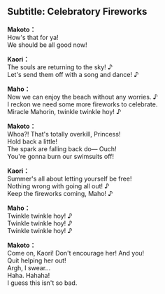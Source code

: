 # 

  
## Subtitle: Celebratory Fireworks
  
**Makoto：**  
How's that for ya!  
We should be all good now!  
  
**Kaori：**  
The souls are returning to the sky! ♪  
Let's send them off with a song and dance! ♪  
  
**Maho：**  
Now we can enjoy the beach without any worries. ♪  
I reckon we need some more fireworks to celebrate.  
Miracle Mahorin, twinkle twinkle hoy! ♪  
  
**Makoto：**  
Whoa?! That's totally overkill, Princess!  
Hold back a little!  
The spark are falling back do— Ouch!  
You're gonna burn our swimsuits off!  
  
**Kaori：**  
Summer's all about letting yourself be free!  
Nothing wrong with going all out! ♪  
Keep the fireworks coming, Maho! ♪  
  
**Maho：**  
Twinkle twinkle hoy! ♪  
Twinkle twinkle hoy! ♪  
Twinkle twinkle hoy! ♪  
  
**Makoto：**  
Come on, Kaori! Don't encourage her! And you!  
Quit helping her out!  
Argh, I swear...  
Haha. Hahaha!  
I guess this isn't so bad.  
